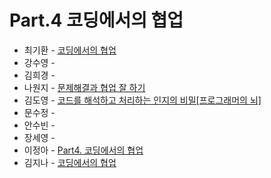 # Part.4 코딩에서의 협업

- 최기환 - [코딩에서의 협업](https://www.blog.gihwan-dev.com/posts/book-study-programmers-brain-part-4/)
- 강수영 - []()
- 김희경 - []()
- 나원지 - [문제해결과 협업 잘 하기](https://rowandev.notion.site/1161581c5b96806db63fdc0fc46d1d0f?pvs=4)
- 김도영 - [코드를 해석하고 처리하는 인지의 비밀[프로그래머의 뇌]](https://medium.com/@Dodo3/%ED%94%84%EB%A1%9C%EA%B7%B8%EB%9E%98%EB%A8%B8%EC%9D%98-%EB%87%8C-4c55b3286bb7)
- 문수정 - []()
- 안수빈 - []()
- 장세영 - []()
- 이정아 - [Part4. 코딩에서의 협업](https://sulfuric-banjo-5a8.notion.site/Part4-117ca0c5c63480b8acf6c0f7478042d0?pvs=4)
- 김지나 - [코딩에서의 협업](https://zzinao.notion.site/Part-4-116eefa58ec8800baface6d56de708f8?pvs=4)
